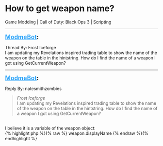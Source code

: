 # How to get weapon name?
Game Modding | Call of Duty: Black Ops 3 | Scripting

---
<strong style="font-size: 1.4em;"><span style="text-decoration: underline;text-decoration-color: #34a7f9;"><span style="color:#34a7f9;">ModmeBot</span></span>:</strong>

<p>Thread By: Frost Iceforge<br />I am updating my Revelations inspired trading table to show the name of the weapon on the table in the hintstring. How do I find the name of a weapon I got using GetCurrentWeapon?</p>

---
<strong style="font-size: 1.4em;"><span style="text-decoration: underline;text-decoration-color: #34a7f9;"><span style="color:#34a7f9;">ModmeBot</span></span>:</strong>

<p>Reply By: natesmithzombies<br /><blockquote><em>Frost Iceforge</em><br />I am updating my Revelations inspired trading table to show the name of the weapon on the table in the hintstring. How do I find the name of a weapon I got using GetCurrentWeapon?</blockquote><br /> I believe it is a variable of the weapon object:<br />{% highlight php %}{% raw %}
weapon.displayName
{% endraw %}{% endhighlight %}
</p>
